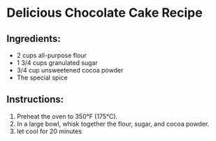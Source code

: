 # Delicious Chocolate Cake Recipe

## Ingredients:
- 2 cups all-purpose flour
- 1 3/4 cups granulated sugar
- 3/4 cup unsweetened cocoa powder
- The special spice

## Instructions:
1. Preheat the oven to 350°F (175°C).
2. In a large bowl, whisk together the flour, sugar, and cocoa powder.
3. let cool for 20 minutes